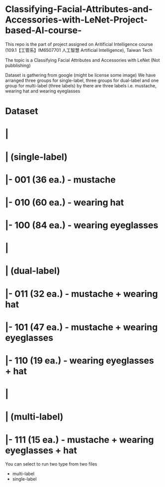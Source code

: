 # Classifying-Facial-Attributes-and-Accessories-with-LeNet-Project-based-AI-course-

This repo is the part of project assigned on Aritificial Intelligence course (109.1【工管系】IM6507701 人工智慧 Artificial Intelligence), Taiwan Tech

The topic is a Classifying Facial Attributes and Accessories with LeNet (Not pubblishing)

Dataset is gathering from google (might be license some image)
We have arranged three groups for single-label, three groups for dual-label and one group for multi-label (three labels)
by there are three labels i.e. mustache, wearing hat and wearing eyeglasses

# Dataset
# |
# | (single-label)
# |- 001 (36 ea.) - mustache
# |- 010 (60 ea.) - wearing hat
# |- 100 (84 ea.) - wearing eyeglasses
# |
# | (dual-label)
# |- 011 (32 ea.) - mustache + wearing hat
# |- 101 (47 ea.) - mustache + wearing eyeglasses
# |- 110 (19 ea.) - wearing eyeglasses + hat
# |
# | (multi-label)
# |- 111 (15 ea.) - mustache + wearing eyeglasses + hat


You can select to run two type from two files
- multi-label
- single-label
